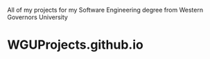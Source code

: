 All of my projects for my Software Engineering degree from Western Governors University
# WGUProjects.github.io
